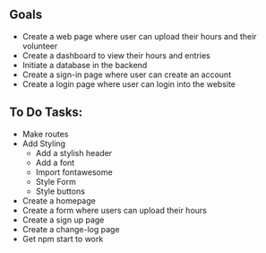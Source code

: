 ## Goals
* Create a web page where user can upload their hours and their volunteer
* Create a dashboard to view their hours and entries
* Initiate a database in the backend
* Create a sign-in page where user can create an account
* Create a login page where user can login into the website

## To Do Tasks:
* Make routes
* Add Styling
  * Add a stylish header
  * Add a font
  * Import fontawesome
  * Style Form
  * Style buttons
* Create a homepage
* Create a form where users can upload their hours
* Create a sign up page
* Create a change-log page
* Get npm start to work